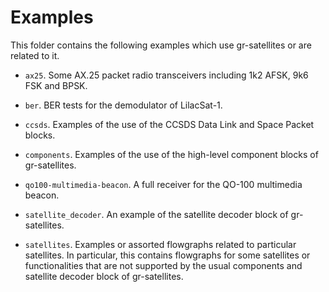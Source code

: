 # Examples

This folder contains the following examples which use gr-satellites or are
related to it.

* `ax25`. Some AX.25 packet radio transceivers including 1k2 AFSK, 9k6 FSK and
  BPSK.

* `ber`. BER tests for the demodulator of LilacSat-1.

* `ccsds`. Examples of the use of the CCSDS Data Link and Space Packet blocks.

* `components`. Examples of the use of the high-level component blocks of
  gr-satellites.

* `qo100-multimedia-beacon`. A full receiver for the QO-100 multimedia beacon.

* `satellite_decoder`. An example of the satellite decoder block of
  gr-satellites.

* `satellites`. Examples or assorted flowgraphs related to particular
  satellites. In particular, this contains flowgraphs for some satellites or
  functionalities that are not supported by the usual components and satellite
  decoder block of gr-satellites.
